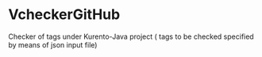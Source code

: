 # VcheckerGitHub
Checker of tags under Kurento-Java project ( tags to be checked specified by means of json input file)
